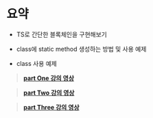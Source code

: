 # 요약

- TS로 간단한 블록체인을 구현해보기

- class에 static method 생성하는 방법 및 사용 예제

- class 사용 예제

> **[part One 강의 영상](https://youtu.be/0nOjxJUuuCo)**

> **[part Two 강의 영상](https://youtu.be/wFRg3Dor0AU)**

> **[part Three 강의 영상](https://youtu.be/J6FHo7SWZkE)**